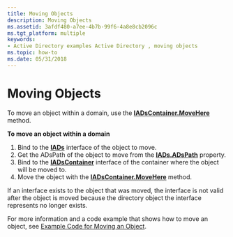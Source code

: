 ```yaml
---
title: Moving Objects
description: Moving Objects
ms.assetid: 3afdf480-a7ee-4b7b-99f6-4a8e8cb2096c
ms.tgt_platform: multiple
keywords:
- Active Directory examples Active Directory , moving objects
ms.topic: how-to
ms.date: 05/31/2018
---
```


# Moving Objects

To move an object within a domain, use the [**IADsContainer.MoveHere**](/windows/desktop/api/iads/nf-iads-iadscontainer-movehere) method.

**To move an object within a domain**

1.  Bind to the [**IADs**](/windows/desktop/api/iads/nn-iads-iads) interface of the object to move.
2.  Get the ADsPath of the object to move from the [**IADs.ADsPath**](/windows/desktop/ADSI/iads-property-methods) property.
3.  Bind to the [**IADsContainer**](/windows/desktop/api/iads/nn-iads-iadscontainer) interface of the container where the object will be moved to.
4.  Move the object with the [**IADsContainer.MoveHere**](/windows/desktop/api/iads/nf-iads-iadscontainer-movehere) method.

If an interface exists to the object that was moved, the interface is not valid after the object is moved because the directory object the interface represents no longer exists.

For more information and a code example that shows how to move an object, see [Example Code for Moving an Object](example-code-for-moving-an-object.md).

 

 
